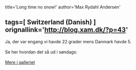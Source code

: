 title='Long time no snow!'
author='Max Rydahl Andersen'

tags=[ Switzerland (Danish) ]
orignallink='http://blog.xam.dk/?p=43'
---
<div><p>Ja, der var engang vi havde 22 grader mens Danmark havde 5.
<br><br>
Se her hvordan det så ud i søndags: 
<br><br><img src="http://coppermine.xam.dk/albums/wpw-20050417/IMG_0797.JPG" alt=""><a href="http://coppermine.xam.dk/displayimage.php?album=31&amp;pos=11">Mere i galleriet</a></p></div>
